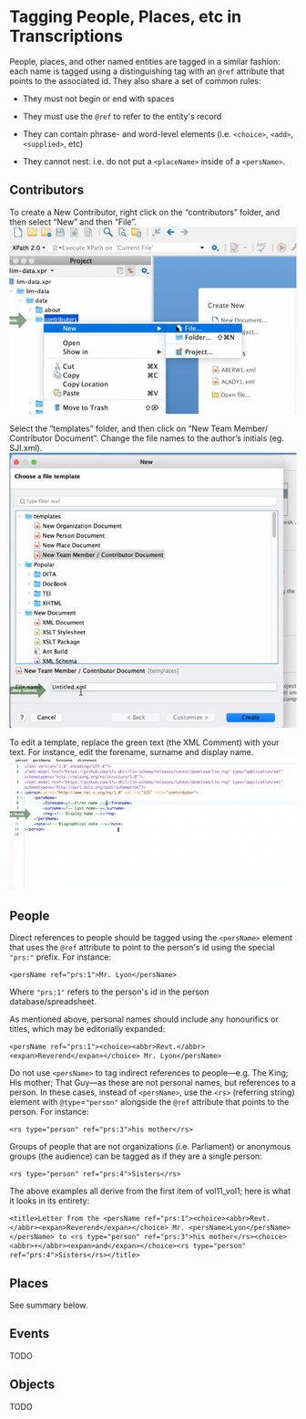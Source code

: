 
# Tagging People, Places, etc in Transcriptions

People, places, and other named entities are tagged in a similar fashion: each name is tagged using a distinguishing tag with an `@ref` attribute that points to the associated id. They also share a set of common rules: 
* They must not begin or end with spaces

* They must use the `@ref` to refer to the entity's record

* They can contain phrase- and word-level elements (i.e. `<choice>`, `<add>`, `<supplied>`, etc)

* They cannot nest: i.e. do not put a `<placeName>` inside of a `<persName>`.

## Contributors

To create a New Contributor, right click on the “contributors” folder, and then select “New” and then “File”.
![image10](images/1.10.png)

Select the “templates” folder, and then click on “New Team Member/ Contributor Document”. Change the file names to the author’s initials (eg. SJI.xml).
![image11](images/1.11.png)

To edit a template, replace the green text (the XML Comment) with your text. For instance, edit the forename, surname and display name. 
![image12](images/1.12.png)

## People

Direct references to people should be tagged using the `<persName>` element that uses the `@ref` attribute to point to the person's id using the special `"prs:"` prefix. For instance: 
```
<persName ref="prs:1">Mr. Lyon</persName>
```
 Where `"prs:1"` refers to the person's id in the person database/spreadsheet.

As mentioned above, personal names should include any honourifics or titles, which may be editorially expanded: 
```
<persName ref="prs:1"><choice><abbr>Revt.</abbr><expan>Reverend</expan></choice> Mr. Lyon</persName>
```


Do not use `<persName>` to tag indirect references to people—e.g. The King; His mother; That Guy—as these are not personal names, but references to a person. In these cases, instead of `<persName>`, use the `<rs>` (referring string) element with `@type`=`"person"` alongside the `@ref` attribute that points to the person. For instance: 
```
<rs type="person" ref="prs:3">his mother</rs>
```


Groups of people that are not organizations (i.e. Parliament) or anonymous groups (the audience) can be tagged as if they are a single person: 
```
<rs type="person" ref="prs:4">Sisters</rs>
```


The above examples all derive from the first item of vol11_vol1; here is what it looks in its entirety: 
```
<title>Letter from the <persName ref="prs:1"><choice><abbr>Revt.</abbr><expan>Reverend</expan></choice> Mr. <persName>Lyon</persName></persName> to <rs type="person" ref="prs:3">his mother</rs><choice><abbr>+</abbr><expan>and</expan></choice><rs type="person" ref="prs:4">Sisters</rs></title>
```


## Places

See summary below.

## Events

TODO

## Objects

TODO
